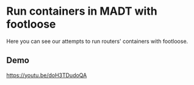 # Run containers in MADT with footloose

Here you can see our attempts to run routers' containers with footloose.

## Demo

https://youtu.be/doH3TDudoQA
